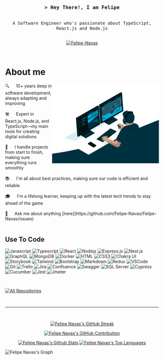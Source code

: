 <h3 align="center">
  <samp>&gt; Hey There!, I am
    <b>Felipe</b>
  </samp>
</h3>

<p align="center">
  <samp>
    <br>
    A Software Engineer who's passionate about TypeScript, React.js and Node.js
    <br>
    <br>
  </samp>
</p>

<p align="center">
 <a href="https://www.linkedin.com/in/felipenavaslederhos/" target="_blank">
  <img src="https://img.shields.io/badge/LinkedIn-0077B5?style=for-the-badge&logo=linkedin&logoColor=white" alt="Felipe-Navas"/>
 </a>
</p>
<br />

# About me

<p>
  <img align="right" width="350" src="giphy_coding.gif" alt="Coding Work From Home GIF by Domme Space" />
  🔍 &emsp; 10+ years deep in software development, always adapting and improving <br/><br/>
  🛠️ &emsp; Expert in React.js, Node.js, and TypeScript—my main tools for creating digital solutions <br/><br/>
  🔄 &emsp; I handle projects from start to finish, making sure everything runs smoothly <br/><br/>
  📚 &emsp; I'm all about best practices, making sure our code is efficient and reliable <br/><br/>
  🎓 &emsp; I'm a lifelong learner, keeping up with the latest tech trends to stay ahead of the game <br/><br/>
  💬 &emsp; Ask me about anything [here](https://github.com/Felipe-Navas/Felipe-Navas/issues) <br/><br/>
</p>


## Use To Code

![Javascript](https://img.shields.io/badge/Javascript-F0DB4F?style=for-the-badge&labelColor=black&logo=javascript&logoColor=F0DB4F)
![Typescript](https://img.shields.io/badge/Typescript-007acc?style=for-the-badge&labelColor=black&logo=typescript&logoColor=007acc)
![React](https://img.shields.io/badge/-React-61DBFB?style=for-the-badge&labelColor=black&logo=react&logoColor=61DBFB)
![Nodejs](https://img.shields.io/badge/Nodejs-3C873A?style=for-the-badge&labelColor=black&logo=node.js&logoColor=3C873A)
![Express.js](https://img.shields.io/badge/Express.js-000000?style=for-the-badge&logo=express&logoColor=white)
![Nest.js](https://img.shields.io/badge/Nest.js-E0234E?style=for-the-badge&logo=nestjs&logoColor=white)
![GraphQL](https://img.shields.io/badge/GraphQL-E10098?style=for-the-badge&logo=graphql&logoColor=white)
![MongoDB](https://img.shields.io/badge/MongoDB-4EA94B?style=for-the-badge&logo=mongodb&logoColor=white)
![Docker](https://img.shields.io/badge/Docker-2496ED?style=for-the-badge&logo=docker&logoColor=white)
![HTML](https://img.shields.io/badge/HTML5-E34F26?style=for-the-badge&logo=html5&logoColor=white)
![CSS3](https://img.shields.io/badge/CSS3-1572B6?style=for-the-badge&logo=css3&logoColor=white)
![Chakra UI](https://img.shields.io/badge/Chakra_UI-319795?style=for-the-badge&labelColor=black&logo=chakraui&logoColor=white)
![Storybook](https://img.shields.io/badge/Storybook-FF4785?style=for-the-badge&logo=storybook&logoColor=white)
![Tailwind](https://img.shields.io/badge/Tailwind_CSS-092749?style=for-the-badge&logo=tailwindcss&logoColor=06B6D4&labelColor=000000)
![Bootstrap](https://img.shields.io/badge/Bootstrap-563D7C?style=for-the-badge&logo=bootstrap&logoColor=white)
![Markdown](https://img.shields.io/badge/Markdown-000000?style=for-the-badge&logo=markdown&logoColor=white)
![Redux](https://img.shields.io/badge/Redux-593D88?style=for-the-badge&logo=redux&logoColor=white)
![VSCode](https://img.shields.io/badge/VSCode-007ACC?style=for-the-badge&logo=visualstudiocode&logoColor=white)
![Git](https://img.shields.io/badge/Git-F05032?style=for-the-badge&logo=git&logoColor=white)
![Trello](https://img.shields.io/badge/Trello-0052CC?style=for-the-badge&logo=trello&logoColor=white)
![Jira](https://img.shields.io/badge/Jira-0052CC?style=for-the-badge&logo=jirasoftware&logoColor=white)
![Confluence](https://img.shields.io/badge/Confluence-172B4D?style=for-the-badge&logo=confluence&logoColor=white)
![Swagger](https://img.shields.io/badge/Swagger-85EA2D?style=for-the-badge&labelColor=black&logo=swagger&logoColor=white)
![SQL Server](https://img.shields.io/badge/SQL_Server-CC2927?style=for-the-badge&logo=microsoftsqlserver&logoColor=white)
![Cypress](https://img.shields.io/badge/Cypress-69D3A7?style=for-the-badge&labelColor=black&logo=cypress)
![Cucumber](https://img.shields.io/badge/Cucumber-23D96C?style=for-the-badge&labelColor=black&logo=cucumber)
![Jest](https://img.shields.io/badge/Jest-C21325?style=for-the-badge&logo=jest)
![Jmeter](https://img.shields.io/badge/Jmeter-D22128?style=for-the-badge&labelColor=black&logo=apachejmeter&logoColor=white)


<!-- Incoming technologies that I am studying: -->
<!-- ![Astro](https://img.shields.io/badge/Astro-BC52EE?style=for-the-badge&labelColor=black&logo=astro&logoColor=white) -->
<!-- ![React Query](https://img.shields.io/badge/-React_Query-FF4154?style=for-the-badge&logo=react%20query&logoColor=white) -->
<!-- ![React Native](https://img.shields.io/badge/React_Native-20232A?style=for-the-badge&logo=react&logoColor=61DAFB) -->
<!-- ![Next.js](https://img.shields.io/badge/next.js-000000?style=for-the-badge&logo=nextdotjs&logoColor=white) -->
<!-- ![SASS Badge](https://img.shields.io/badge/Sass-CC6699?style=for-the-badge&logo=sass&logoColor=white) -->
<!-- ![Ant-Design](https://img.shields.io/badge/AntDesign-0170FE?style=for-the-badge&logo=antdesign&logoColor=white) -->
<!-- ![Strapi](https://img.shields.io/badge/strapi-2E7EEA?style=for-the-badge&logo=strapi&logoColor=white) -->

<br/>

<p align="left">
  <a href="https://github.com/Felipe-Navas?tab=repositories" target="_blank"><img alt="All Repositories" title="All Repositories" src="https://img.shields.io/badge/-My%20Repos-2962FF?style=for-the-badge&logo=koding&logoColor=white"/></a>
</p>

<br/>
<hr/>
<br/>

<p align="center">
  <a href="https://github.com/Felipe-Navas">
    <img src="https://streak-stats.demolab.com?user=Felipe-Navas&theme=tokyonight&border=01313F&background=01313F" alt="Felipe Navas's GitHub Streak" width="490px" />
  </a>
</p>

<p align="center">
  <a href="https://github.com/Felipe-Navas">
    <img src="https://github-profile-summary-cards.vercel.app/api/cards/profile-details?username=Felipe-Navas&theme=tokyonight" alt="Felipe Navas's GitHub Contribution" />
  </a>
</p>

<p align="center">
  <a href="https://github.com/Felipe-Navas"><img alt="Felipe Navas's Github Stats" src="https://denvercoder1-github-readme-stats.vercel.app/api?username=Felipe-Navas&show_icons=true&count_private=true&theme=tokyonight&border_color=01313F&bg_color=01313F" height="192px" width="49.5%"/></a>
  <a href="https://github.com/Felipe-Navas"><img alt="Felipe Navas's Top Languages" src="https://denvercoder1-github-readme-stats.vercel.app/api/top-langs/?username=Felipe-Navas&langs_count=8&layout=compact&theme=tokyonight&border_color=01313F&bg_color=01313F" height="192px" width="49.5%"/></a>
  <br/>
</p>

![Felipe Navas's Graph](https://github-readme-activity-graph.vercel.app/graph?username=Felipe-Navas&custom_title=Felipe%20Navas's%20GitHub%20Activity%20Graph&bg_color=01313f&color=bf91f3&line=38bdae&point=6092df&area_color=38bdae&title_color=6092df&area=true)
